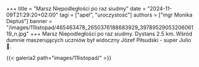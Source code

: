 +++
title = "Marsz Niepodległości po raz siudmy"
date = "2024-11-09T21:29:20+02:00"
tagi = ["apel", "uroczystość"]
authors = ["mgr Monika Deptuś"]
banner = "/images/11listopad/465463478_2650376188683929_3978952905320606119_n.jpg"
+++
Marsz Niepodległości po raz siudmy. Dystans 2.5 km. Wśród dumnie maszerujących uczniów był widoczny Józef Piłsudski - super Julio 👏.
<!--more-->
{{< galeria2 path="images/11listopad/" >}}